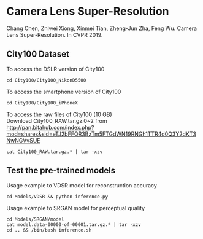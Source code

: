 Camera Lens Super-Resolution
====
Chang Chen, Zhiwei Xiong, Xinmei Tian, Zheng-Jun Zha, Feng Wu. Camera Lens Super-Resolution. In CVPR 2019. <br/>

## City100 Dataset
To access the DSLR version of City100
```
cd City100/City100_NikonD5500
```
To access the smartphone version of City100
```
cd City100/City100_iPhoneX
```
To access the raw files of City100 (10 GB) <br/>
Download City100_RAW.tar.gz.0~2 from  <br/>
http://pan.bitahub.com/index.php?mod=shares&sid=eTJ2bFFQR3BzTm5FTGdWN19RNGh1TTR4d0Q3Y2dKT3NwNGVvSUE
```
cat City100_RAW.tar.gz.* | tar -xzv
```

## Test the pre-trained models
Usage example to VDSR model for reconstruction accuracy <br/>
```
cd Models/VDSR && python inference.py
```
Usage example to SRGAN model for perceptual quality <br/>
```
cd Models/SRGAN/model
cat model.data-00000-of-00001.tar.gz.* | tar -xzv
cd .. && /bin/bash inference.sh
```
